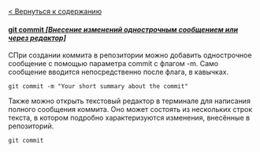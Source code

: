 [< Вернуться к содержанию](readme.md)


#### [git commit *[Внесение изменений однострочным сообщением или через редактор]*](https://habr.com/ru/company/ruvds/blog/599929/)

СПри создании коммита в репозитории можно добавить однострочное сообщение с помощью параметра commit с флагом -m. Само сообщение вводится непосредственно после флага, в кавычках.

```bash=
git commit -m "Your short summary about the commit"
```

Также можно открыть текстовый редактор в терминале для написания полного сообщения коммита. Оно может состоять из нескольких строк текста, в котором подробно характеризуются изменения, внесённые в репозиторий.

```bash=
git commit
```